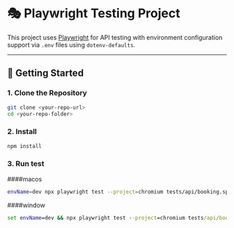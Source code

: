 # 🎭 Playwright Testing Project

This project uses [Playwright](https://playwright.dev/) for API testing with environment configuration support via `.env` files using `dotenv-defaults`.

---

## 🚀 Getting Started

### 1. Clone the Repository

```bash
git clone <your-repo-url>
cd <your-repo-folder>
```

### 2. Install 
```bash
npm install
```

### 3. Run test
####macos
```bash
envName=dev npx playwright test --project=chromium tests/api/booking.spec.ts
```
####window
```cmd
set envName=dev && npx playwright test --project=chromium tests/api/booking.spec.ts
```